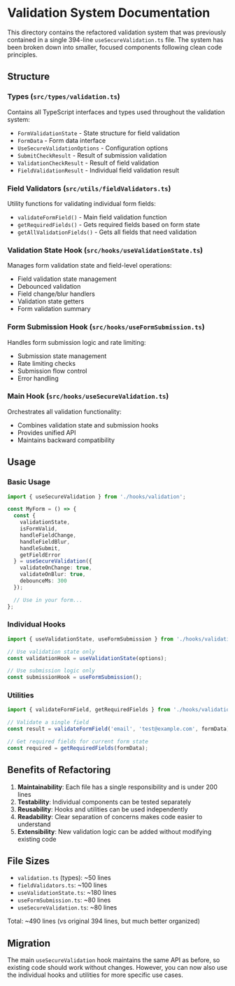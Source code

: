 # Validation System Documentation

This directory contains the refactored validation system that was previously contained in a single 394-line `useSecureValidation.ts` file. The system has been broken down into smaller, focused components following clean code principles.

## Structure

### Types (`src/types/validation.ts`)
Contains all TypeScript interfaces and types used throughout the validation system:
- `FormValidationState` - State structure for field validation
- `FormData` - Form data interface
- `UseSecureValidationOptions` - Configuration options
- `SubmitCheckResult` - Result of submission validation
- `ValidationCheckResult` - Result of field validation
- `FieldValidationResult` - Individual field validation result

### Field Validators (`src/utils/fieldValidators.ts`)
Utility functions for validating individual form fields:
- `validateFormField()` - Main field validation function
- `getRequiredFields()` - Gets required fields based on form state
- `getAllValidationFields()` - Gets all fields that need validation

### Validation State Hook (`src/hooks/useValidationState.ts`)
Manages form validation state and field-level operations:
- Field validation state management
- Debounced validation
- Field change/blur handlers
- Validation state getters
- Form validation summary

### Form Submission Hook (`src/hooks/useFormSubmission.ts`)
Handles form submission logic and rate limiting:
- Submission state management
- Rate limiting checks
- Submission flow control
- Error handling

### Main Hook (`src/hooks/useSecureValidation.ts`)
Orchestrates all validation functionality:
- Combines validation state and submission hooks
- Provides unified API
- Maintains backward compatibility

## Usage

### Basic Usage
```typescript
import { useSecureValidation } from './hooks/validation';

const MyForm = () => {
  const {
    validationState,
    isFormValid,
    handleFieldChange,
    handleFieldBlur,
    handleSubmit,
    getFieldError
  } = useSecureValidation({
    validateOnChange: true,
    validateOnBlur: true,
    debounceMs: 300
  });

  // Use in your form...
};
```

### Individual Hooks
```typescript
import { useValidationState, useFormSubmission } from './hooks/validation';

// Use validation state only
const validationHook = useValidationState(options);

// Use submission logic only
const submissionHook = useFormSubmission();
```

### Utilities
```typescript
import { validateFormField, getRequiredFields } from './hooks/validation';

// Validate a single field
const result = validateFormField('email', 'test@example.com', formData);

// Get required fields for current form state
const required = getRequiredFields(formData);
```

## Benefits of Refactoring

1. **Maintainability**: Each file has a single responsibility and is under 200 lines
2. **Testability**: Individual components can be tested separately
3. **Reusability**: Hooks and utilities can be used independently
4. **Readability**: Clear separation of concerns makes code easier to understand
5. **Extensibility**: New validation logic can be added without modifying existing code

## File Sizes
- `validation.ts` (types): ~50 lines
- `fieldValidators.ts`: ~100 lines
- `useValidationState.ts`: ~180 lines
- `useFormSubmission.ts`: ~80 lines
- `useSecureValidation.ts`: ~80 lines

Total: ~490 lines (vs original 394 lines, but much better organized)

## Migration

The main `useSecureValidation` hook maintains the same API as before, so existing code should work without changes. However, you can now also use the individual hooks and utilities for more specific use cases. 